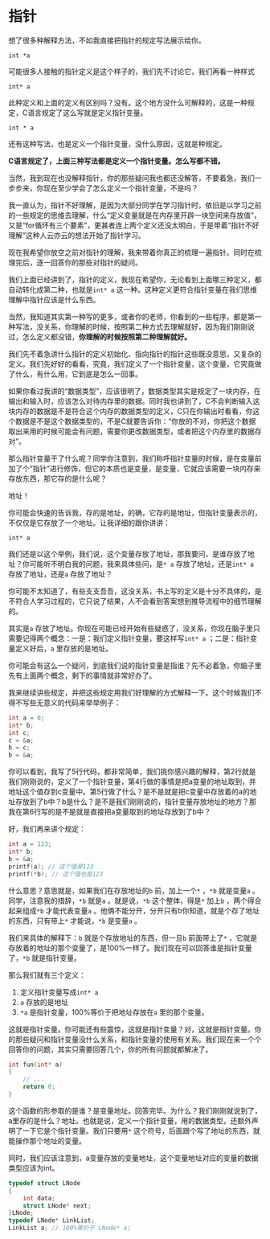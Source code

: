 # 指针

想了很多种解释方法，不如我直接把指针的规定写法展示给你。

`int *a` 

可能很多人接触的指针定义是这个样子的，我们先不讨论它，我们再看一种样式

`int* a` 

此种定义和上面的定义有区别吗？没有。这个地方没什么可解释的，这是一种规定，C语言规定了这么写就是定义指针变量。

`int * a` 

还有这种写法，也是定义一个指针变量，没什么原因，这就是种规定。

**C语言规定了，上面三种写法都是定义一个指针变量。怎么写都不错。**

当然，我到现在也没解释指针，你的那些疑问我也都还没解答，不要着急，我们一步步来，你现在至少学会了怎么定义一个指针变量，不是吗？

我一直认为，指针不好理解，是因为大部分同学在学习指针时，依旧是以学习之前的一些规定的思维去理解，什么“定义变量就是在内存里开辟一块空间来存放值”，又是“for循环有三个要素”，更甚者连上两个定义还没太明白，于是带着“指针不好理解”这种人云亦云的想法开始了指针学习。

现在我希望你放空之前对指针的理解，我来带着你真正的梳理一遍指针。同时在梳理完后，逐一回答你的那些对指针的疑问。

我们上面已经讲到了，指针的定义，我现在希望你，无论看到上面哪三种定义，都自动转化成第二种，也就是`int* a` 这一种。这种定义更符合指针变量在我们思维理解中指针应该是什么东西。

当然，我知道其实第一种写的更多，或者你的老师，你看到的一些程序，都是第一种写法，没关系，你理解的时候，按照第二种方式去理解就好，因为我们刚刚说过，怎么定义都没错，**你理解的时候按照第二种理解就好。**

我们先不着急讲什么指针的定义初始化、指向指针的指针这些既没意思，又复杂的定义。我们先好好的看看，究竟，我们定义了一个指针变量，这个变量，它究竟做了什么，有什么用，它到底是怎么一回事。

如果你看过我讲的“数据类型”，应该很明了，数据类型其实是规定了一块内存，在输出和输入时，应该怎么对待内存里的数据。同时我也讲到了，C不会判断输入这块内存的数据是不是符合这个内存的数据类型的定义，C只在你输出时看看，你这个数据是不是这个数据类型的，不是C就要告诉你：“你放的不对，你把这个数据取出来用的时候可能会有问题，需要你更改数据类型，或者把这个内存里的数据存对”。

那么指针变量干了什么呢？同学你注意到，我们称呼指针变量的时候，是在变量前加了个“指针”进行修饰，但它的本质也是变量，是变量，它就应该需要一块内存来存放东西，那它存的是什么呢？

地址！

你可能会快速的告诉我，存的是地址，的确，它存的是地址，但指针变量表示的，不仅仅是它存放了一个地址。让我详细的跟你讲讲：

`int* a` 

我们还是以这个举例，我们说，这个变量存放了地址，那我要问，是谁存放了地址？你可能听不明白我的问题，我来具体些问，是`* a` 存放了地址，还是`int* a` 存放了地址，还是`a` 存放了地址？

你可能不太知道了，有些支支吾吾，这没关系，书上写的定义是十分不具体的，是不符合人学习过程的，它只说了结果，人不会看到答案想到推导流程中的细节理解的。

其实是`a` 存放了地址。你现在可能已经开始有些疑惑了，没关系，你现在脑子里只需要记得两个概念：一是：我们定义指针变量，要这样写`int* a` ；二是：指针变量定义好后，`a` 里存放的是地址。

你可能会有这么一个疑问，到底我们说的指针变量是指谁？先不必着急，你脑子里先有上面两个概念，剩下的事情就非常好办了。

我来继续讲些规定，并把这些规定用我们好理解的方式解释一下。这个时候我们不得不写些无意义的代码来举举例子：

```c
int a = 0;
int* b;
int c;
c = &a;
b = c;
b = &a;
```

你可以看到，我写了5行代码，都非常简单，我们挑你感兴趣的解释，第2行就是我们刚刚说的，定义了一个指针变量，第4行做的事情是把a变量的地址取到，并地址这个值存到c变量中。第5行做了什么？是不是就是把c变量中存放着的a的地址存放到了b中？b是什么？是不是我们刚刚说的，指针变量存放地址的地方？那我在第6行写的是不是就是直接把a变量取到的地址存放到了b中？

好，我们再来讲个规定：

```c
int a = 123;
int* b;
b = &a;
printf(a); // 这个值是123
printf(*b); // 这个值也是123
```

什么意思？意思就是，如果我们在存放地址的`b` 前，加上一个`*` ，`*b` 就是变量`a` 。同学，注意我的措辞，`*b` 就是`a` 。就是说，`*b` 这个整体，得是`*` 加上`b` ，两个得合起来组成`*b` 才能代表变量`a` 。他俩不能分开，分开只有b你知道，就是个存了地址的东西，只有带上`*` 才能说，`*b` 是变量`a` 。

我们来具体的解释下：`b` 就是个存放地址的东西，但一旦`b` 前面带上了`*` ，它就是存放着的地址的那个变量了，是100%一样了。我们现在可以回答谁是指针变量了，`*b` 就是指针变量。

那么我们就有三个定义：

1. 定义指针变量写成`int* a` 
2. `a` 存放的是地址
3. `*a` 是指针变量，100%等价于把地址存放在`a` 里的那个变量。

这就是指针变量。你可能还有些震惊，这就是指针变量？对，这就是指针变量。你的那些疑问和指针变量没什么关系，和指针变量的使用有关系。我们现在来一个个回答你的问题，其实只需要回答几个，你的所有问题就都解决了。

```c
int fun(int* a)
{
    // ...
    return 0;
}
```

这个函数的形参取的是谁？是变量地址。回答完毕。为什么？我们刚刚就说到了，a里存的是什么？地址。也就是说，定义一个指针变量，用的数据类型，还额外声明了一下它是个指针变量。我们只要用`*` 这个符号，后面跟个写了地址的东西，就能操作那个地址的变量。

同时，我们应该注意到，a变量存放的变量地址，这个变量地址对应的变量的数据类型应该为int。

```c
typedef struct LNode
{
    int data;
    struct LNode* next;
}LNode;
typedef LNode* LinkList;
LinkList a; // 100%等价于 LNode* a;
```

